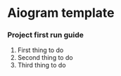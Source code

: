 # Aiogram template


### Project first run guide
1. First thing to do
2. Second thing to do
3. Third thing to do
